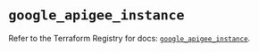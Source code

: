 # `google_apigee_instance`

Refer to the Terraform Registry for docs: [`google_apigee_instance`](https://registry.terraform.io/providers/hashicorp/google/6.18.1/docs/resources/apigee_instance).
